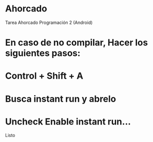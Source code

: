 # Ahorcado
Tarea Ahorcado Programación 2 (Android)

# En caso de no compilar, Hacer los siguientes pasos:
# Control + Shift + A
# Busca instant run y abrelo
# Uncheck Enable instant run...

Listo
